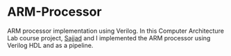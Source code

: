 # ARM-Processor
ARM processor implementation using Verilog.
In this Computer Architecture Lab course project, [Sajjad](https://github.com/sajializ) and I implemented the ARM processor using Verilog HDL and as a pipeline.
